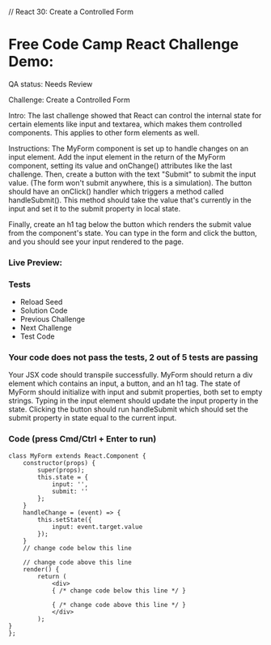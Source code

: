 // React 30: Create a Controlled Form

# Free Code Camp React Challenge Demo: 

QA status: Needs Review

Challenge: Create a Controlled Form

Intro: The last challenge showed that React can control the internal state for certain elements like input and textarea, which makes them controlled components. This applies to other form elements as well.

Instructions: The MyForm component is set up to handle changes on an input element. Add the input element in the return of the MyForm component, setting its value and onChange() attributes like the last challenge. Then, create a button with the text "Submit" to submit the input value. (The form won't submit anywhere, this is a simulation). The button should have an onClick() handler which triggers a method called handleSubmit(). This method should take the value that's currently in the input and set it to the submit property in local state. 

Finally, create an h1 tag below the button which renders the submit value from the component's state. You can type in the form and click the button, and you should see your input rendered to the page.

### Live Preview:



### Tests

* Reload Seed
* Solution Code
* Previous Challenge
* Next Challenge
* Test Code

### Your code does not pass the tests, 2 out of 5 tests are passing
Your JSX code should transpile successfully.
MyForm should return a div element which contains an input, a button, and an h1 tag.
The state of MyForm should initialize with input and submit properties, both set to empty strings.
Typing in the input element should update the input property in the state.
Clicking the button should run handleSubmit which should set the submit property in state equal to the current input.


### Code (press Cmd/Ctrl + Enter to run)

    class MyForm extends React.Component {
        constructor(props) {
            super(props);
            this.state = {
                input: '',
                submit: ''
            };
        }
        handleChange = (event) => {
            this.setState({
                input: event.target.value
            });
        }
        // change code below this line

        // change code above this line
        render() {
            return (
                <div>
                { /* change code below this line */ }

                { /* change code above this line */ }
                </div>
            );
    }
    };